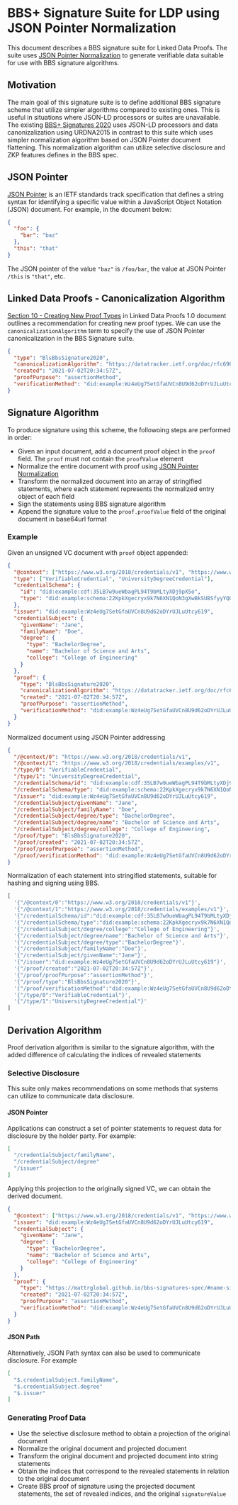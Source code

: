 # BBS+ Signature Suite for LDP using JSON Pointer Normalization

This document describes a BBS signature suite for Linked Data Proofs. The suite uses [JSON Pointer Normalization](https://trinsic-id.github.io/json-ptr-n11n-spec/) to generate verifiable data suitable for use with BBS signature algorithms.

## Motivation

The main goal of this signature suite is to define additional BBS signature scheme that utilize simpler algorithms compared to existing ones. This is useful in situations where JSON-LD processors or suites are unavailable. The existing [BBS+ Signatures 2020](https://w3c-ccg.github.io/ldp-bbs2020/) uses JSON-LD processors and data canonizalization using URDNA2015 in contrast to this suite which uses simpler normalization algorithm based on JSON Pointer document flattening.
This normalization algorithm can utilize selective disclosure and ZKP features defines in the BBS spec.

## JSON Pointer

[JSON Pointer](https://datatracker.ietf.org/doc/html/rfc6901) is an IETF standards track specification that defines a string syntax for identifying a specific value within a JavaScript Object Notation (JSON) document. For example, in the document below:

```json
{
  "foo": {
    "bar": "baz"
  },
  "this": "that"
}
```

The JSON pointer of the value `"baz"` is `/foo/bar`, the value at JSON Pointer `/this` is `"that"`, etc.


## Linked Data Proofs - Canonicalization Algorithm

[Section 10 - Creating New Proof Types](https://w3c-ccg.github.io/ld-proofs/#creating-new-proof-types) in Linked Data Proofs 1.0 document outlines a recommendation for creating new proof types. We can use the `canonicalizationAlgorithm` term to specify the use of JSON Pointer canonicalization in the BBS Signature suite.

```json
{
  "type": "BlsBbsSignature2020",
  "canonicalizationAlgorithm": "https://datatracker.ietf.org/doc/rfc6901/",
  "created": "2021-07-02T20:34:57Z",
  "proofPurpose": "assertionMethod",
  "verificationMethod": "did:example:Wz4eUg7SetGfaUVCn8U9d62oDYrUJLuUtcy619#test"
}
```

## Signature Algorithm

To produce signature using this scheme, the followoing steps are performed in order:

- Given an input document, add a document proof object in the `proof` field. The `proof` must not contain the `proofValue` element
- Normalize the entire document with proof using [JSON Pointer Normalization](https://trinsic-id.github.io/json-ptr-n11n-spec/)
- Transform the normalized document into an array of stringified statements, where each statement represents the normalized entry object of each field
- Sign the statements using BBS signature algorithm
- Append the signature value to the `proof.proofValue` field of the original document in base64url format

### Example

Given an unsigned VC document with `proof` object appended:

```json
{
  "@context": ["https://www.w3.org/2018/credentials/v1", "https://www.w3.org/2018/credentials/examples/v1"],
  "type": ["VerifiableCredential", "UniversityDegreeCredential"],
  "credentialSchema": {
    "id": "did:example:cdf:35LB7w9ueWbagPL94T9bMLtyXDj9pX5o",
    "type": "did:example:schema:22KpkXgecryx9k7N6XN1QoN3gXwBkSU8SfyyYQG"
  },
  "issuer": "did:example:Wz4eUg7SetGfaUVCn8U9d62oDYrUJLuUtcy619",
  "credentialSubject": {
    "givenName": "Jane",
    "familyName": "Doe",
    "degree": {
      "type": "BachelorDegree",
      "name": "Bachelor of Science and Arts",
      "college": "College of Engineering"
    }
  },
  "proof": {
    "type": "BlsBbsSignature2020",
    "canonicalizationAlgorithm": "https://datatracker.ietf.org/doc/rfc6901/",
    "created": "2021-07-02T20:34:57Z",
    "proofPurpose": "assertionMethod",
    "verificationMethod": "did:example:Wz4eUg7SetGfaUVCn8U9d62oDYrUJLuUtcy619#test"
  }
}
```

Normalized document using JSON Pointer addressing

```json
{
  "/@context/0": "https://www.w3.org/2018/credentials/v1",
  "/@context/1": "https://www.w3.org/2018/credentials/examples/v1",
  "/type/0": "VerifiableCredential",
  "/type/1": "UniversityDegreeCredential",
  "/credentialSchema/id": "did:example:cdf:35LB7w9ueWbagPL94T9bMLtyXDj9pX5o",
  "/credentialSchema/type": "did:example:schema:22KpkXgecryx9k7N6XN1QoN3gXwBkSU8SfyyYQG",
  "/issuer": "did:example:Wz4eUg7SetGfaUVCn8U9d62oDYrUJLuUtcy619",
  "/credentialSubject/givenName": "Jane",
  "/credentialSubject/familyName": "Doe",
  "/credentialSubject/degree/type": "BachelorDegree",
  "/credentialSubject/degree/name": "Bachelor of Science and Arts",
  "/credentialSubject/degree/college": "College of Engineering",
  "/proof/type": "BlsBbsSignature2020",
  "/proof/created": "2021-07-02T20:34:57Z",
  "/proof/proofPurpose": "assertionMethod",
  "/proof/verificationMethod": "did:example:Wz4eUg7SetGfaUVCn8U9d62oDYrUJLuUtcy619#test"
}
```

Normalization of each statement into stringified statements, suitable for hashing and signing using BBS.

```js
[
  '{"/@context/0":"https://www.w3.org/2018/credentials/v1"}',
  '{"/@context/1":"https://www.w3.org/2018/credentials/examples/v1"}',
  '{"/credentialSchema/id":"did:example:cdf:35LB7w9ueWbagPL94T9bMLtyXDj9pX5o"}',
  '{"/credentialSchema/type":"did:example:schema:22KpkXgecryx9k7N6XN1QoN3gXwBkSU8SfyyYQG"}',
  '{"/credentialSubject/degree/college":"College of Engineering"}',
  '{"/credentialSubject/degree/name":"Bachelor of Science and Arts"}',
  '{"/credentialSubject/degree/type":"BachelorDegree"}',
  '{"/credentialSubject/familyName":"Doe"}',
  '{"/credentialSubject/givenName":"Jane"}',
  '{"/issuer":"did:example:Wz4eUg7SetGfaUVCn8U9d62oDYrUJLuUtcy619"}',
  '{"/proof/created":"2021-07-02T20:34:57Z"}',
  '{"/proof/proofPurpose":"assertionMethod"}',
  '{"/proof/type":"BlsBbsSignature2020"}',
  '{"/proof/verificationMethod":"did:example:Wz4eUg7SetGfaUVCn8U9d62oDYrUJLuUtcy619#test"}',
  '{"/type/0":"VerifiableCredential"}',
  '{"/type/1":"UniversityDegreeCredential"}'
]
```

## Derivation Algorithm

Proof derivation algorithm is similar to the signature algorithm, with the added difference of calculating the indices of revealed statements

### Selective Disclosure

This suite only makes recommendations on some methods that systems can utilize to communicate data disclosure.

#### JSON Pointer

Applications can construct a set of pointer statements to request data for disclosure by the holder party. For example:

```json
[
  "/credentialSubject/familyName",
  "/credentialSubject/degree"
  "/issuer"
]
```

Applying this projection to the originally signed VC, we can obtain the derived document.

```json
{
  "@context": ["https://www.w3.org/2018/credentials/v1", "https://www.w3.org/2018/credentials/examples/v1"],
  "issuer": "did:example:Wz4eUg7SetGfaUVCn8U9d62oDYrUJLuUtcy619",
  "credentialSubject": {
    "givenName": "Jane",
    "degree": {
      "type": "BachelorDegree",
      "name": "Bachelor of Science and Arts",
      "college": "College of Engineering"
    }
  },
  "proof": {
    "type": "https://mattrglobal.github.io/bbs-signatures-spec/#name-sign",
    "created": "2021-07-02T20:34:57Z",
    "proofPurpose": "assertionMethod",
    "verificationMethod": "did:example:Wz4eUg7SetGfaUVCn8U9d62oDYrUJLuUtcy619#test"
  }
}
```


#### JSON Path

Alternatively, JSON Path syntax can also be used to communicate disclosure. For example

```json
[
  "$.credentialSubject.familyName",
  "$.credentialSubject.degree"
  "$.issuer"
]
```


### Generating Proof Data

- Use the selective disclosure method to obtain a projection of the original document
- Normalize the original document and projected document
- Transform the original document and projected document into string statements
- Obtain the indices that correspond to the revealed statements in relation to the original document
- Create BBS proof of signature using the projected document statements, the set of revealed indices, and the original `signatureValue`
